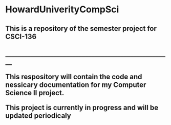 # HowardUniverityCompSci
<h2>This is a repository of the semester project for CSCI-136<h2>
____________________________________________________
<p>This respository will contain the code and nessicary documentation for my Computer Science II project. </p> 
  <p> This project is currently in progress and will be updated periodicaly</p>
